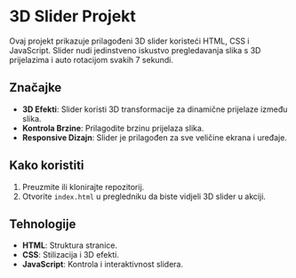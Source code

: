 # 3D Slider Projekt

Ovaj projekt prikazuje prilagođeni 3D slider koristeći HTML, CSS i JavaScript. Slider nudi jedinstveno iskustvo pregledavanja slika s 3D prijelazima i auto rotacijom svakih 7 sekundi.

## Značajke

- **3D Efekti**: Slider koristi 3D transformacije za dinamične prijelaze između slika.
- **Kontrola Brzine**: Prilagodite brzinu prijelaza slika.
- **Responsive Dizajn**: Slider je prilagođen za sve veličine ekrana i uređaje.

## Kako koristiti

1. Preuzmite ili klonirajte repozitorij.
2. Otvorite `index.html` u pregledniku da biste vidjeli 3D slider u akciji.

## Tehnologije

- **HTML**: Struktura stranice.
- **CSS**: Stilizacija i 3D efekti.
- **JavaScript**: Kontrola i interaktivnost slidera.

